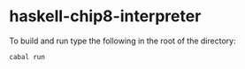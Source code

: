 # haskell-chip8-interpreter

To build and run type the following in the root of the directory:

```bash
cabal run
```
